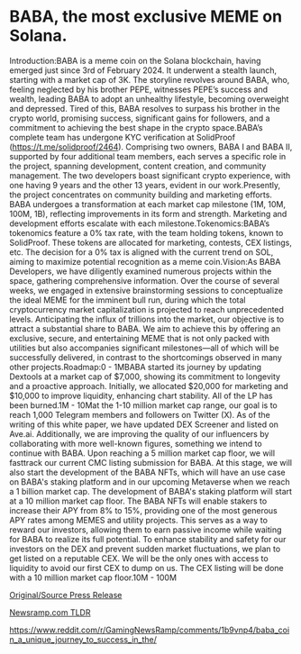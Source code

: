 # BABA, the most exclusive MEME on Solana.

Introduction:BABA is a meme coin on the Solana blockchain, having emerged just since 3rd of February 2024. It underwent a stealth launch, starting with a market cap of 3K. The storyline revolves around BABA, who, feeling neglected by his brother PEPE, witnesses PEPE’s success and wealth, leading BABA to adopt an unhealthy lifestyle, becoming overweight and depressed. Tired of this, BABA resolves to surpass his brother in the crypto world, promising success, significant gains for followers, and a commitment to achieving the best shape in the crypto space.BABA’s complete team has undergone KYC verification at SolidProof (https://t.me/solidproof/2464). Comprising two owners, BABA I and BABA II, supported by four additional team members, each serves a specific role in the project, spanning development, content creation, and community management. The two developers boast significant crypto experience, with one having 9 years and the other 13 years, evident in our work.Presently, the project concentrates on community building and marketing efforts. BABA undergoes a transformation at each market cap milestone (1M, 10M, 100M, 1B), reflecting improvements in its form and strength. Marketing and development efforts escalate with each milestone.Tokenomics:BABA’s tokenomics feature a 0% tax rate, with the team holding tokens, known to SolidProof. These tokens are allocated for marketing, contests, CEX listings, etc. The decision for a 0% tax is aligned with the current trend on SOL, aiming to maximize potential recognition as a meme coin.Vision:As BABA Developers, we have diligently examined numerous projects within the space, gathering comprehensive information. Over the course of several weeks, we engaged in extensive brainstorming sessions to conceptualize the ideal MEME for the imminent bull run, during which the total cryptocurrency market capitalization is projected to reach unprecedented levels. Anticipating the influx of trillions into the market, our objective is to attract a substantial share to BABA. We aim to achieve this by offering an exclusive, secure, and entertaining MEME that is not only packed with utilities but also accompanies significant milestones—all of which will be successfully delivered, in contrast to the shortcomings observed in many other projects.Roadmap:0 - 1MBABA started its journey by updating Dextools at a market cap of $7,000, showing its commitment to longevity and a proactive approach. Initially, we allocated $20,000 for marketing and $10,000 to improve liquidity, enhancing chart stability. All of the LP has been burned.1M - 10Mat the 1-10 million market cap range, our goal is to reach 1,000 Telegram members and followers on Twitter (X). As of the writing of this white paper, we have updated DEX Screener and listed on Ave.ai. Additionally, we are improving the quality of our influencers by collaborating with more well-known figures, something we intend to continue with BABA. Upon reaching a 5 million market cap floor, we will fasttrack our current CMC listing submission for BABA. At this stage, we will also start the development of the BABA NFTs, which will have an use case on BABA's staking platform and in our upcoming Metaverse when we reach a 1 billion market cap. The development of BABA's staking platform will start at a 10 million market cap floor. The BABA NFTs will enable stakers to increase their APY from 8% to 15%, providing one of the most generous APY rates among MEMES and utility projects. This serves as a way to reward our investors, allowing them to earn passive income while waiting for BABA to realize its full potential. To enhance stability and safety for our investors on the DEX and prevent sudden market fluctuations, we plan to get listed on a reputable CEX. We will be the only ones with access to liquidity to avoid our first CEX to dump on us. The CEX listing will be done with a 10 million market cap floor.10M - 100M 

[Original/Source Press Release](https://blockchainwire.io/press-release/baba-the-most-exclusive-meme-on-solana)
                    

[Newsramp.com TLDR](None) 

https://www.reddit.com/r/GamingNewsRamp/comments/1b9vnp4/baba_coin_a_unique_journey_to_success_in_the/